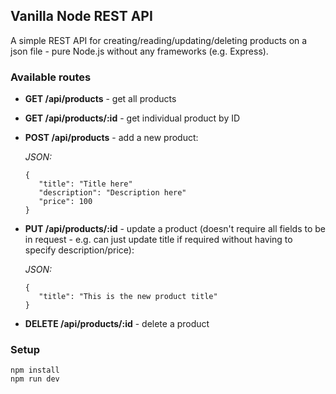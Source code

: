## Vanilla Node REST API

A simple REST API for creating/reading/updating/deleting products on a json file - pure Node.js without any frameworks (e.g. Express).

### Available routes

- **GET /api/products** - get all products
- **GET /api/products/:id** - get individual product by ID

- **POST /api/products** - add a new product:

  _JSON:_

  ```
  {
     "title": "Title here"
     "description": "Description here"
     "price": 100
  }
  ```

- **PUT /api/products/:id** - update a product (doesn't require all fields to be in request - e.g. can just update title if required without having to specify description/price):

  _JSON:_

  ```
  {
     "title": "This is the new product title"
  }
  ```

- **DELETE /api/products/:id** - delete a product

### Setup

```
npm install
npm run dev
```
